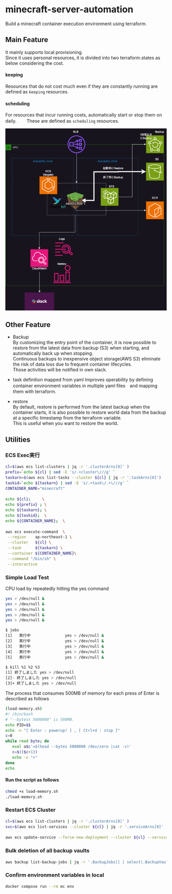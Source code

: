 # minecraft-server-automation

Build a minecraft container execution environment using terraform.  

## Main Feature

It mainly supports local provisioning.  
Since it uses personal resources, it is divided into two terraform.states as below considering the cost.  

#### keeping

Resources that do not cost much even if they are constantly running are defined as `keeping` resources.

#### scheduling

For resources that incur running costs, automatically start or stop them on daily.　　
These are defined as `scheduling` resources.

![Infrastructure Diagram](./docs/mc-server.drawio.png)

## Other Feature

- Backup  
By customizing the entry point of the container, it is now possible to restore from the latest data from backup (S3) when starting, and automatically back up when stopping.  
Continuous backups to inexpensive object storage(AWS S3) eliminate the risk of data loss due to frequent container lifecycles.  
Those activities will be notified in own slack.

- task definition mapped from yaml
Improves operability by defining container environment variables in multiple yaml files　and mapping them with terraform.

- restore  
By default, restore is performed from the latest backup when the container starts, it is also possible to restore world data from the backup at a specific timestamp from the terraform variable.  
This is useful when you want to restore the world.


## Utilities

### ECS Exec実行

```bash
cl=$(aws ecs list-clusters | jq -r '.clusterArns[0]' )
prefix=`echo ${cl} | sed -E 's/.+cluster\///g' `
taskarn=$(aws ecs list-tasks --cluster ${cl} | jq -r '.taskArns[0]')
taskid=`echo ${taskarn} | sed -E 's/.+task\/.+\///g' `
CONTAINER_NAME="minecraft"

echo ${cl};     \
echo ${prefix} ; \
echo ${taskarn}; \
echo ${taskid};  \
echo ${CONTAINER_NAME};  \

aws ecs execute-command  \
 --region    ap-northeast-1 \
 --cluster   ${cl} \
 --task      ${taskarn} \
 --container ${CONTAINER_NAME}\
 --command "/bin/sh" \
 --interactive
```

### Simple Load Test

CPU load by repeatedly hitting the yes command

```bash
yes > /dev/null &
yes > /dev/null &
yes > /dev/null &
yes > /dev/null &
yes > /dev/null &
```

```bash
$ jobs
[1]   実行中               yes > /dev/null &
[2]   実行中               yes > /dev/null &
[3]   実行中               yes > /dev/null &
[4]   実行中               yes > /dev/null &
[5]   実行中               yes > /dev/null &
```

```bash
$ kill %1 %2 %3
[1] 終了しました yes > /dev/null
[2]- 終了しました yes > /dev/null
[3]+ 終了しました yes > /dev/null
```

The process that consumes 500MB of memory for each press of Enter is described as follows

```bash
(load-memory.sh)
#! /bin/bash
# "--bytest 5000000" is 500MB.
echo PID=$$
echo -n "[ Enter : powerup! ] , [ Ctrl+d : stop ]"
c=0
while read byte; do
   eval a$c'=$(head --bytes 5000000 /dev/zero |cat -v)'
   c=$(($c+1))
   echo -n ">"
done
echo
```

#### Run the script as follows

```bash
chmod +x load-memory.sh
./load-memory.sh
```

### Restart ECS Cluster
```bash
cl=$(aws ecs list-clusters | jq -r '.clusterArns[0]' )
svc=$(aws ecs list-services --cluster ${cl} | jq -r '.serviceArns[0]' | sed -E 's/.+cluster\///g')

aws ecs update-service --force-new-deployment --cluster ${cl} --service ${svc}

```

### Bulk deletion of all backup vaults
```bash
aws backup list-backup-jobs | jq -r '.BackupJobs[] | select(.BackupVaultName == "minecraft-vault" )' | jq -r '.RecoveryPointArn' | xargs -L 1 aws backup delete-recovery-point --backup-vault-name minecraft-vault --recovery-point-arn
```

### Confirm environment variables in local
```bash
docker compose run --rm mc env
```
